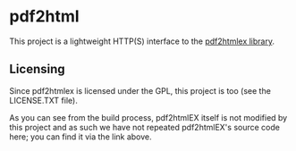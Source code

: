 # pdf2html

This project is a lightweight HTTP(S) interface to the [pdf2htmlex library](https://pdf2htmlex.github.io/pdf2htmlEX/).

## Licensing

Since pdf2htmlex is licensed under the GPL, this project is too (see the LICENSE.TXT file).

As you can see from the build process, pdf2htmlEX itself is not modified by this project and as such we have not repeated pdf2htmlEX's source code here; you can find it via the link above.